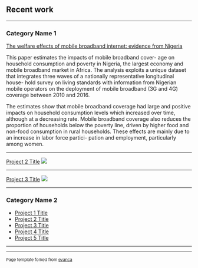 ## Recent work

---

### Category Name 1 

[The welfare effects of mobile broadband internet: evidence from Nigeria](/sample_page)

This paper estimates the impacts of mobile broadband cover- age on household consumption and poverty in Nigeria, the largest economy and mobile broadband market in Africa. The analysis exploits a unique dataset that integrates three waves of a nationally representative longitudinal house- hold survey on living standards with information from Nigerian mobile operators on the deployment of mobile broadband (3G and 4G) coverage between 2010 and 2016.

The estimates show that mobile broadband coverage had large and positive impacts on household consumption levels which increased over time, although at a decreasing rate. Mobile broadband coverage also reduces the proportion of households below the poverty line, driven by higher food and non-food consumption in rural households. These effects are mainly due to an increase in labor force partici- pation and employment, particularly among women.

---
[Project 2 Title](/pdf/sample_presentation.pdf)
<img src="images/dummy_thumbnail.jpg?raw=true"/>

---
[Project 3 Title](http://example.com/)
<img src="images/dummy_thumbnail.jpg?raw=true"/>

---

### Category Name 2

- [Project 1 Title](http://example.com/)
- [Project 2 Title](http://example.com/)
- [Project 3 Title](http://example.com/)
- [Project 4 Title](http://example.com/)
- [Project 5 Title](http://example.com/)

---




---
<p style="font-size:11px">Page template forked from <a href="https://github.com/evanca/quick-portfolio">evanca</a></p>
<!-- Remove above link if you don't want to attibute -->
